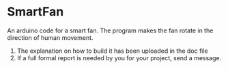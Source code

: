 # SmartFan
An arduino code for a smart fan. The program makes the fan rotate in the direction of human movement.

1. The explanation on how to build it has been uploaded in the doc file
2. If a full formal report is needed by you for your project, send a message.

